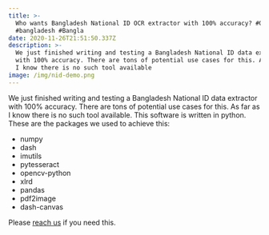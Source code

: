 ```yaml
---
title: >-
  Who wants Bangladesh National ID OCR extractor with 100% accuracy? #OCR  #NID
  #bangladesh #Bangla
date: 2020-11-26T21:51:50.337Z
description: >-
  We just finished writing and testing a Bangladesh National ID data extractor
  with 100% accuracy. There are tons of potential use cases for this. As far as
  I know there is no such tool available
image: /img/nid-demo.png
---
```

We just finished writing and testing a Bangladesh National ID data extractor with 100% accuracy. There are tons of potential use cases for this. As far as I know there is no such tool available. This software is written in python. These are the packages we used to achieve this:

* numpy
* dash
* imutils
* pytesseract
* opencv-python
* xlrd
* pandas
* pdf2image
* dash-canvas

Please [reach us](https://dynamicguy.com/contact/) if you need this.
